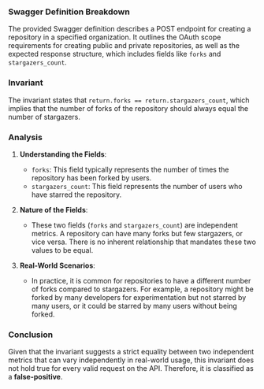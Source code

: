### Swagger Definition Breakdown
The provided Swagger definition describes a POST endpoint for creating a repository in a specified organization. It outlines the OAuth scope requirements for creating public and private repositories, as well as the expected response structure, which includes fields like `forks` and `stargazers_count`.

### Invariant
The invariant states that `return.forks == return.stargazers_count`, which implies that the number of forks of the repository should always equal the number of stargazers.

### Analysis
1. **Understanding the Fields**: 
   - `forks`: This field typically represents the number of times the repository has been forked by users.
   - `stargazers_count`: This field represents the number of users who have starred the repository.

2. **Nature of the Fields**: 
   - These two fields (`forks` and `stargazers_count`) are independent metrics. A repository can have many forks but few stargazers, or vice versa. There is no inherent relationship that mandates these two values to be equal.

3. **Real-World Scenarios**: 
   - In practice, it is common for repositories to have a different number of forks compared to stargazers. For example, a repository might be forked by many developers for experimentation but not starred by many users, or it could be starred by many users without being forked.

### Conclusion
Given that the invariant suggests a strict equality between two independent metrics that can vary independently in real-world usage, this invariant does not hold true for every valid request on the API. Therefore, it is classified as a **false-positive**.
